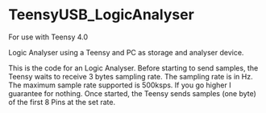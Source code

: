 # TeensyUSB_LogicAnalyser
For use with Teensy 4.0

Logic Analyser using a Teensy and PC as storage and analyser device.


This is the code for an Logic Analyser.
Before starting to send samples, the Teensy waits to receive 3 bytes sampling rate.
The sampling rate is in Hz.
The maximum sample rate supported is 500ksps.
If you go higher I guarantee for nothing.
Once started, the Teensy sends samples (one byte) of the first 8 Pins at the set rate.
